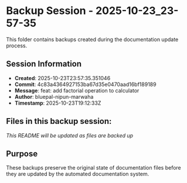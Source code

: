 # Backup Session - 2025-10-23_23-57-35

This folder contains backups created during the documentation update process.

## Session Information
- **Created**: 2025-10-23T23:57:35.351046
- **Commit**: 4c83a4364927153ba67d35e0470aad16bf189189
- **Message**: feat: add factorial operation to calculator
- **Author**: bluepal-nipun-marwaha
- **Timestamp**: 2025-10-23T19:12:33Z

## Files in this backup session:
*This README will be updated as files are backed up*

## Purpose
These backups preserve the original state of documentation files before they are updated by the automated documentation system.
